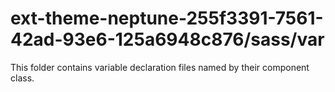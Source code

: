 # ext-theme-neptune-255f3391-7561-42ad-93e6-125a6948c876/sass/var

This folder contains variable declaration files named by their component class.

